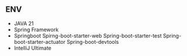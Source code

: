 ENV
---
- JAVA 21
- Spring Framework
- Springboot
    Spirng-boot-starter-web
    Spring-boot-starter-test
    Spring-boot-starter-actuator
    Spring-boot-devtools
- IntelliJ Ultimate